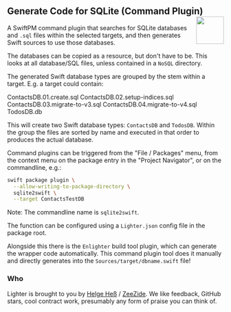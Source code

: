 <h2>Generate Code for SQLite (Command Plugin)
  <img src="https://zeezide.com/img/lighter/Lighter256.png"
       align="right" width="64" height="64" />
</h2>

A SwiftPM command plugin that searches for SQLite databases and `.sql` files
within the selected targets, and then generates Swift sources to use those
databases.

The databases can be copied as a resource, but don't have to be. This looks at
all database/SQL files, unless contained in a `NoSQL` directory.

The generated Swift database types are grouped by the stem within a target.
E.g. a target could contain:

  ContactsDB.01.create.sql
  ContactsDB.02.setup-indices.sql
  ContactsDB.03.migrate-to-v3.sql
  ContactsDB.04.migrate-to-v4.sql
  TodosDB.db
  
This will create two Swift database types: `ContactsDB` and `TodosDB`.
Within the group the files are sorted by name and executed in that order to
produces the actual database.

Command plugins can be triggered from the "File / Packages" menu,
from the context menu on the package entry in the "Project Navigator",
or on the commandline, e.g.:
```bash
swift package plugin \
  --allow-writing-to-package-directory \
  sqlite2swift \
  --target ContactsTestDB
```
Note: The commandline name is `sqlite2swift`.

The function can be configured using a `Lighter.json` config file in the
package root.

Alongside this there is the `Enlighter` build tool plugin, which can generate
the wrapper code automatically.
This command plugin tool does it manually and directly generates into the
`Sources/target/dbname.swift` file!


### Who

Lighter is brought to you by
[Helge Heß](https://github.com/helje5/) / [ZeeZide](https://zeezide.de).
We like feedback, GitHub stars, cool contract work, 
presumably any form of praise you can think of.
